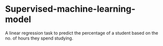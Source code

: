 # Supervised-machine-learning-model
A linear regression task to predict the percentage of a student based on the no. of hours they spend studying.
